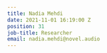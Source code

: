 ```yaml
---
title: Nadia Mehdi
date: 2021-11-01 16:19:00 Z
position: 31
job-title: Researcher
email: nadia.mehdi@novel.audio
---
```



